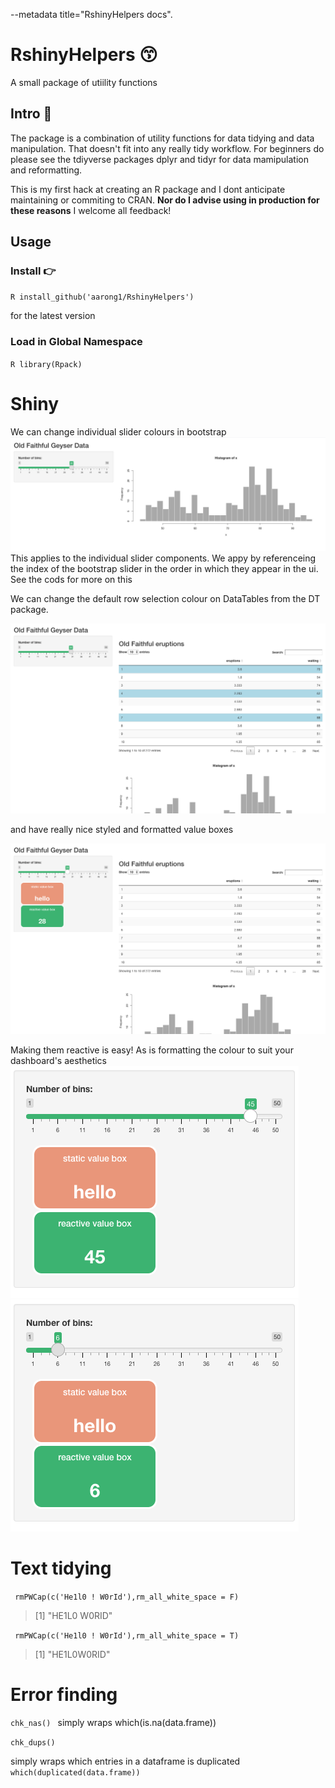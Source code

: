 --metadata title="RshinyHelpers docs".

# RshinyHelpers 😙

A small package of utiility functions

## Intro 👣
The package is a combination of utility functions for data tidying and data manipulation. That doesn't fit into any really tidy workflow.  For beginners do please see the tdiyverse packages dplyr and tidyr for data mamipulation and reformatting.

This is my first hack at creating an R package and I dont anticipate maintaining or commiting to CRAN. **Nor do I advise using in production for these reasons**  I welcome all feedback!

## Usage

### Install 👉

`R install_github('aarong1/RshinyHelpers')`

for the latest version
### Load in Global Namespace

`R library(Rpack)`

# Shiny

We can change individual slider colours in bootstrap
![](www/slider.png)
This applies to the individual slider components. We appy by referenceing the index
of the bootstrap slider in the order in which they appear in the ui.  See the cods for more on this

We can change the default row selection colour on DataTables from the DT package.

![](www/rows.png)

and have really nice styled and formatted value boxes

![](www/vbox.png)

Making them reactive is easy! As is formatting the colour to suit your dashboard's aesthetics
![](www/reactive1.png)
![](www/reactive2.png)

# Text tidying 

` rmPWCap(c('He1l0 ! W0rId'),rm_all_white_space = F)`
> [1] "HE1L0 W0RID"

` rmPWCap(c('He1l0 ! W0rId'),rm_all_white_space = T)`
> [1] "HE1L0W0RID" 


# Error finding

`chk_nas()
`
simply wraps which(is.na(data.frame))

`chk_dups()`

simply wraps which entries in a dataframe is duplicated `which(duplicated(data.frame))`
